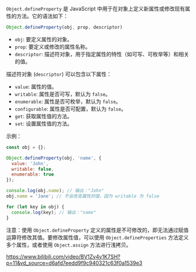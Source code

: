 `Object.defineProperty` 是 JavaScript 中用于在对象上定义新属性或修改现有属性的方法。它的语法如下：

```javascript
Object.defineProperty(obj, prop, descriptor)
```

- `obj`: 要定义属性的对象。
- `prop`: 要定义或修改的属性名称。
- `descriptor`: 描述符对象，用于指定属性的特性（如可写、可枚举等）和相关的值。

描述符对象 (`descriptor`) 可以包含以下属性：

- `value`: 属性的值。
- `writable`: 属性是否可写，默认为 `false`。
- `enumerable`: 属性是否可枚举，默认为 `false`。
- `configurable`: 属性是否可配置，默认为 `false`。
- `get`: 获取属性值的方法。
- `set`: 设置属性值的方法。

示例：

```javascript
const obj = {};

Object.defineProperty(obj, 'name', {
  value: 'John',
  writable: false,
  enumerable: true
});

console.log(obj.name); // 输出："John"
obj.name = 'Jane'; // 不会改变属性的值，因为 writable 为 false

for (let key in obj) {
  console.log(key); // 输出："name"
}
```

注意：使用 `Object.defineProperty` 定义的属性是不可修改的，即无法通过赋值运算符修改其值。要修改属性值，可以使用 `Object.defineProperties` 方法定义多个属性，或者使用 `Object.assign` 方法进行浅拷贝。

https://www.bilibili.com/video/BV1Zy4y1K7SH?p=11&vd_source=d6afd7eedd9f9c940321c63f0a1539e3